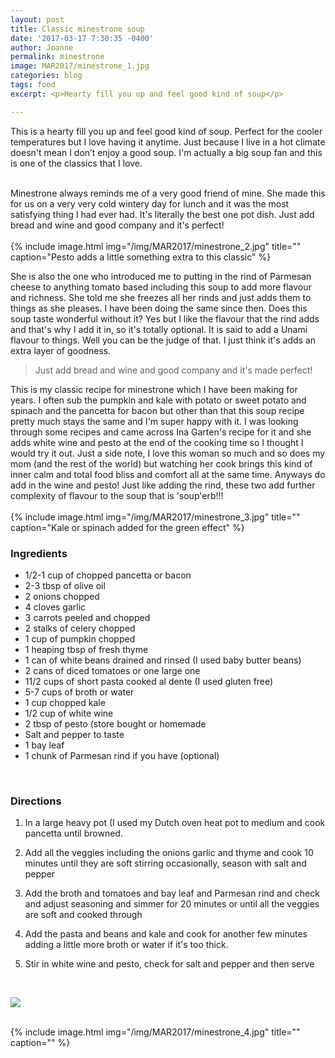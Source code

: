 ```yaml
---
layout: post
title: Classic minestrone soup
date: '2017-03-17 7:30:35 -0400'
author: Joanne
permalink: minestrone
image: MAR2017/minestrone_1.jpg
categories: blog
tags: food
excerpt: <p>Hearty fill you up and feel good kind of soup</p>

---
```


This is a hearty fill you up and feel good kind of soup. Perfect for the cooler temperatures but I love having it anytime.  Just because I live in a hot climate doesn't mean I don’t enjoy a good soup. I'm  actually a big soup fan and this is one of the classics that I love.
<br>
<br>

Minestrone always reminds me of a very good friend of mine.  She made this for us on a very very cold wintery day for lunch and it was the most satisfying thing I had ever had.  It's literally the best one pot dish.  Just add bread and wine and good company and it's perfect!
<br>
<br>
{% include image.html
    img="/img/MAR2017/minestrone_2.jpg"
    title=""
    caption="Pesto adds a little something extra to this classic" %}

She is also the one who introduced me to putting in the rind of Parmesan cheese to anything tomato based including this soup to add more flavour and richness. She told me she freezes all her rinds and just adds them to things as she pleases.  I have been doing the same since then. Does this soup taste wonderful without it? Yes but I like the flavour that the rind adds and that's why I add it in, so it's totally optional.  It is said to add a Unami flavour to things. Well you can be the judge of that. I just think it's adds an extra layer of goodness.  

> Just add bread and wine and good company and it's made perfect!

This is my classic recipe for minestrone which I have been making for years.  I often sub the pumpkin and kale with potato or sweet potato and spinach and the pancetta for bacon but other than that this soup recipe pretty much stays the same and I'm super happy with it.  I was looking through some recipes and came across Ina Garten's recipe for it and she adds white wine and pesto at the end of the cooking time so I thought I would try it out. Just a side note, I love this woman so much and so does my mom (and the rest of the world) but watching her cook brings this kind of inner calm and total food bliss and comfort all at the same time.  Anyways do add in the wine and pesto! Just like adding the rind, these two add further complexity of flavour to the soup that is 'soup'erb!!!
<br>
<br>
{% include image.html
            img="/img/MAR2017/minestrone_3.jpg"
            title=""
            caption="Kale or spinach added for the green effect" %}
<br>

### Ingredients

* 1/2-1 cup of chopped pancetta or bacon
* 2-3 tbsp of olive oil
* 2  onions chopped
* 4 cloves garlic
* 3 carrots peeled and chopped
* 2 stalks of celery chopped
* 1 cup of pumpkin chopped
* 1 heaping tbsp of fresh thyme
* 1 can of white beans drained and rinsed (I used baby butter beans)
* 2 cans of diced tomatoes or one large one
* 11/2 cups of short pasta cooked al dente (I used gluten free)
* 5-7 cups of broth or water
* 1 cup chopped kale
* 1/2 cup of white wine
* 2 tbsp of pesto (store bought or homemade
* Salt and pepper to taste
* 1 bay leaf
* 1 chunk of Parmesan rind if you have (optional)
<br>

### Directions

1. In a large heavy pot (I used my Dutch oven heat pot to medium and cook pancetta until browned.

1. Add all the veggies including the onions garlic and thyme and cook 10 minutes until they are soft stirring occasionally, season with salt and pepper

1. Add the broth and tomatoes and bay leaf and Parmesan rind and check and adjust seasoning and simmer for 20 minutes or until all the veggies are soft and cooked through

1. Add the pasta and beans and kale and cook for another few minutes adding a little more broth or water if it's too thick.  

1. Stir in white wine and pesto, check for salt and pepper and then serve


<br>
<p class="apple__news__logo"><a href="https://apple.news/TKVtoVhGUQSuiufA4bqI-gg"><img src="{{ basesite.url }}/img/apple_news.svg" /></a></p>


<br>
{% include image.html
            img="/img/MAR2017/minestrone_4.jpg"
            title=""
            caption="" %}

